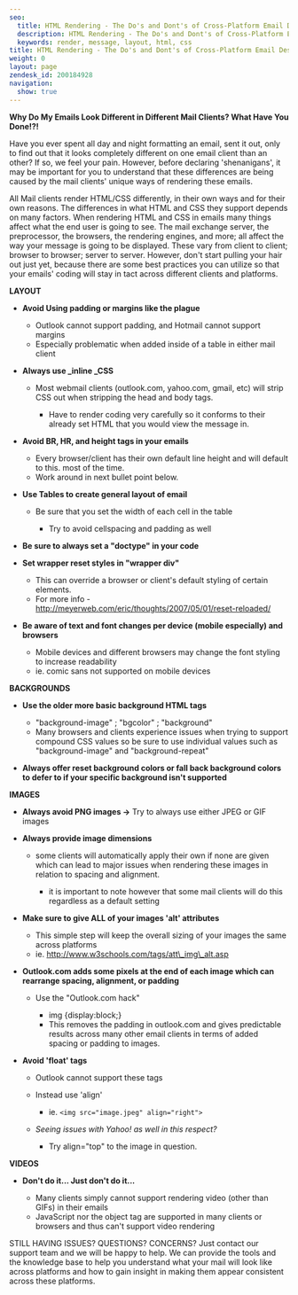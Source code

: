 ```yaml
---
seo:
  title: HTML Rendering - The Do's and Dont's of Cross-Platform Email Design
  description: HTML Rendering - The Do's and Dont's of Cross-Platform Email Design
  keywords: render, message, layout, html, css
title: HTML Rendering - The Do's and Dont's of Cross-Platform Email Design
weight: 0
layout: page
zendesk_id: 200184928
navigation:
  show: true
---
```


 **Why Do My Emails Look Different in Different Mail Clients?  What Have You Done!?!**

Have you ever spent all day and night formatting an email, sent it out, only to find out that it looks completely different on one email client than an other?  If so, we feel your pain.  However, before declaring 'shenanigans', it may be important for you to understand that these differences are being caused by the mail clients' unique ways of rendering these emails.

All Mail clients render HTML/CSS differently, in their own ways and for their own reasons.  The differences in what HTML and CSS they support depends on many factors.  When rendering HTML and CSS in emails many things affect what the end user is going to see.  The mail exchange server, the preprocessor, the browsers, the rendering engines, and more; all affect the way your message is going to be displayed. These vary from client to client; browser to browser; server to server.  However, don't start pulling your hair out just yet, because there are some best practices you can utilize so that your emails' coding will stay in tact across different clients and platforms.

**LAYOUT**

- **Avoid Using padding or margins like the plague**

  - Outlook cannot support padding, and Hotmail cannot support margins
  - Especially problematic when added inside of a table in either mail client
- **Always use _inline _CSS**

  - Most webmail clients (outlook.com, yahoo.com, gmail, etc) will strip CSS out when stripping the head and body tags.

    - Have to render coding very carefully so it conforms to their already set HTML that you would view the message in.
- **Avoid BR, HR, and height tags in your emails**

  - Every browser/client has their own default line height and will default to this. most of the time.
  - Work around in next bullet point below.
- **Use Tables to create general layout of email**

  - Be sure that you set the width of each cell in the table

    - Try to avoid cellspacing and padding as well
- **Be sure to always set a "doctype" in your code**
- **Set wrapper reset styles in "wrapper div"**

  - This can override a browser or client's default styling of certain elements.
  - For more info - http://meyerweb.com/eric/thoughts/2007/05/01/reset-reloaded/
- **Be aware of text and font changes per device (mobile especially) and browsers**

  - Mobile devices and different browsers may change the font styling to increase readability
  - ie. comic sans not supported on mobile devices

**BACKGROUNDS**

- **Use the older more basic background HTML tags**

  - "background-image" ; "bgcolor" ; "background"
  - Many browsers and clients experience issues when trying to support compound CSS values so be sure to use individual values such as "background-image" and "background-repeat"
- **Always offer reset background colors or fall back background colors to defer to if your specific background isn't supported**

**IMAGES**

- **Always avoid PNG images ->** Try to always use either JPEG or GIF images
- **Always provide image dimensions**

  - some clients will automatically apply their own if none are given which can lead to major issues when rendering these images in relation to spacing and alignment.

    - it is important to note however that some mail clients will do this regardless as a default setting
- **Make sure to give ALL of your images 'alt' attributes**

  - This simple step will keep the overall sizing of your images the same across platforms
  - ie. http://www.w3schools.com/tags/att\_img\_alt.asp
- **Outlook.com adds some pixels at the end of each image which can rearrange spacing, alignment, or padding**

  - Use the "Outlook.com hack"

    - img {display:block;}
    - This removes the padding in outlook.com and gives predictable results across many other email clients in terms of added spacing or padding to images.
- **Avoid 'float' tags**

  - Outlook cannot support these tags
  - Instead use 'align'

    - ie. `<img src="image.jpeg" align="right">`
  - _Seeing issues with Yahoo! as well in this respect?_

    - Try align="top" to the image in question.

**VIDEOS**

- **Don't do it... Just don't do it...**

  - Many clients simply cannot support rendering video (other than GIFs) in their emails
  - JavaScript nor the object tag are supported in many clients or browsers and thus can't support video rendering

STILL HAVING ISSUES?  QUESTIONS? CONCERNS?  Just contact our support team and we will be happy to help.  We can provide the tools and the knowledge base to help you understand what your mail will look like across platforms and how to gain insight in making them appear consistent across these platforms.

 
